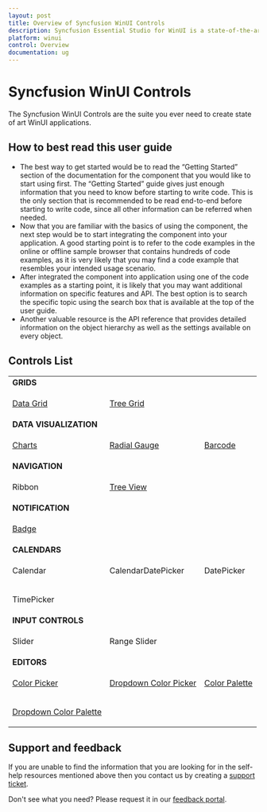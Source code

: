 ```yaml
---
layout: post
title: Overview of Syncfusion WinUI Controls
description: Syncfusion Essential Studio for WinUI is a state-of-the-art WinUI toolkit for developing Windows apps.
platform: winui
control: Overview
documentation: ug
---
```


# Syncfusion WinUI Controls

The Syncfusion WinUI Controls are the suite you ever need to create state of art WinUI applications.

## How to best read this user guide

* The best way to get started would be to read the “Getting Started” section of the documentation for the component that you would like to start using first. The “Getting Started” guide gives just enough information that you need to know before starting to write code. This is the only section that is recommended to be read end-to-end before starting to write code, since all other information can be referred when needed.
* Now that you are familiar with the basics of using the component, the next step would be to start integrating the component into your application. A good starting point is to refer to the code examples in the online or offline sample browser that contains hundreds of code examples, as it is very likely that you may find a code example that resembles your intended usage scenario.
* After integrated the component into application using one of the code examples as a starting point, it is likely that you may want additional information on specific features and API. The best option is to search the specific topic using the search box that is available at the top of the user guide.
* Another valuable resource is the API reference that provides detailed information on the object hierarchy as well as the settings available on every object.

## Controls List

<table>
    <tr>
        <td colspan="3">
            <b>GRIDS</b>
        </td>
    </tr>
    <tr>
        <td>
            <p><a href="https://help.syncfusion.com/winui/datagrid/getting-started">Data Grid</a></p>
        </td>
        <td>
            <p><a href="https://help.syncfusion.com/winui/treegrid/getting-started">Tree Grid</a></p>
        </td>
        <td></td>
    </tr>
    <tr>
        <td colspan="3">
            <b>DATA VISUALIZATION</b>
        </td>
    </tr>
    <tr>
        <td>
            <p><a href="https://help.syncfusion.com/winui/chart/getting-started">Charts</a></p>
        </td>
        <td>
            <p><a href="https://help.syncfusion.com/winui/radial-gauge/getting-started">Radial Gauge</a></p>
        </td>
        <td>
            <p><a href="https://help.syncfusion.com/winui/barcode/getting-started">Barcode</a></p>
        </td>
    </tr>
    <tr>
        <td colspan="3">
            <b>NAVIGATION</b>
        </td>
    </tr>
    <tr>
        <td>
            <p>Ribbon</p>
        </td>
         <td>
            <p><a href="https://help.syncfusion.com/winui/treeview/getting-started">Tree View</a></p>
        </td>
    </tr>    
    <tr>
        <td colspan="3">
            <b>NOTIFICATION</b>
        </td>
    </tr>
    <tr>
        <td>
            <p><a href="https://help.syncfusion.com/winui/badge/getting-started">Badge</a></p>
        </td>
        <td></td>
    </tr>
    <tr>
        <td colspan="3">
            <b>CALENDARS</b>
        </td>
    </tr>
    <tr>
        <td>
            <p>Calendar</p>
        </td>
        <td>
            <p>CalendarDatePicker</p>
        </td>
         <td>
            <p>DatePicker</p>
        </td>
    </tr>
    <tr>
        <td>
            <p>TimePicker</p>
        </td>
    </tr>
    <tr>
        <td colspan="3">
            <b>INPUT CONTROLS</b>
        </td>
    </tr>
    <tr>
        <td>
            <p>Slider</p>
        </td>
        <td>
            <p>Range Slider</p>
        </td>
    </tr>
    <tr>
        <td colspan="3">
            <b>EDITORS</b>
        </td>
    </tr>
    <tr>
        <td>
            <p><a href="https://help.syncfusion.com/winui/color-picker/getting-started">Color Picker</a></p>
        </td>
        <td>
            <p><a href="https://help.syncfusion.com/winui/dropdown-color-picker/getting-started">Dropdown Color Picker</a></p>
        </td>
        <td>
            <p><a href="https://help.syncfusion.com/winui/color-palette/getting-started">Color Palette</a></p>
        </td>
    </tr>
    <tr>
        <td>
            <p><a href="https://help.syncfusion.com/winui/dropdown-color-palette/getting-started">Dropdown Color Palette</a></p>
        </td>
        <td></td>
        <td></td>
    </tr>
</table>

## Support and feedback

If you are unable to find the information that you are looking for in the self-help resources mentioned above then you contact us by creating a [support ticket](https://www.syncfusion.com/support/directtrac/incidents).

Don't see what you need? Please request it in our [feedback portal](https://www.syncfusion.com/feedback/winui).
